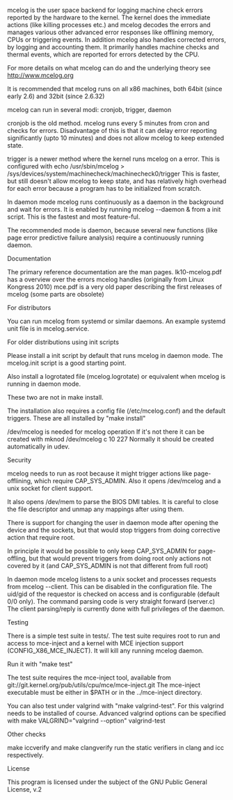 mcelog is the user space backend for logging machine check errors reported by the hardware to the kernel. The kernel does the immediate actions (like killing processes etc.) and mcelog decodes the errors and manages various other advanced error responses like offlining memory, CPUs or triggering events. In addition mcelog also handles corrected errors, by logging and accounting them.
It primarily handles machine checks and thermal events, which are reported for errors detected by the CPU.

For more details on what mcelog can do and the underlying theory see http://www.mcelog.org

It is recommended that mcelog runs on all x86 machines, both 64bit (since early 2.6) and 32bit (since 2.6.32)

mcelog can run in several modi: cronjob, trigger, daemon

cronjob is the old method. mcelog runs every 5 minutes from cron and checks for errors. Disadvantage of this is that it can delay error reporting significantly (upto 10 minutes) and does not allow mcelog to keep extended state.

trigger is a newer method where the kernel runs mcelog on a error. This is configured with echo /usr/sbin/mcelog > /sys/devices/system/machinecheck/machinecheck0/trigger This is faster, but still doesn't allow mcelog to keep state, and has relatively high overhead for each error because a program has to be initialized from scratch.

In daemon mode mcelog runs continuously as a daemon in the background and wait for errors. It is enabled by running mcelog --daemon & from a init script. This is the fastest and most feature-ful.

The recommended mode is daemon, because several new functions (like page error predictive failure analysis) require a continuously running daemon.

Documentation

The primary reference documentation are the man pages. lk10-mcelog.pdf has a overview over the errors mcelog handles (originally from Linux Kongress 2010) mce.pdf is a very old paper describing the first releases of mcelog (some parts are obsolete)

For distributors

You can run mcelog from systemd or similar daemons. An example systemd unit file is in mcelog.service.

For older distributions using init scripts

Please install a init script by default that runs mcelog in daemon mode. The mcelog.init script is a good starting point.

Also install a logrotated file (mcelog.logrotate) or equivalent when mcelog is running in daemon mode.

These two are not in make install.

The installation also requires a config file (/etc/mcelog.conf) and the default triggers. These are all installed by "make install"

/dev/mcelog is needed for mcelog operation If it's not there it can be created with mknod /dev/mcelog c 10 227 Normally it should be created automatically in udev.

Security

mcelog needs to run as root because it might trigger actions like page-offlining, which require CAP_SYS_ADMIN. Also it opens /dev/mcelog and a unix socket for client support.

It also opens /dev/mem to parse the BIOS DMI tables. It is careful to close the file descriptor and unmap any mappings after using them.

There is support for changing the user in daemon mode after opening the device and the sockets, but that would stop triggers from doing corrective action that require root.

In principle it would be possible to only keep CAP_SYS_ADMIN for page-offling, but that would prevent triggers from doing root only actions not covered by it (and CAP_SYS_ADMIN is not that different from full root)

In daemon mode mcelog listens to a unix socket and processes requests from mcelog --client. This can be disabled in the configuration file. The uid/gid of the requestor is checked on access and is configurable (default 0/0 only). The command parsing code is very straight forward (server.c) The client parsing/reply is currently done with full privileges of the daemon.

Testing

There is a simple test suite in tests/. The test suite requires root to run and access to mce-inject and a kernel with MCE injection support (CONFIG_X86_MCE_INJECT). It will kill any running mcelog daemon.

Run it with "make test"

The test suite requires the mce-inject tool, available from git://git.kernel.org/pub/utils/cpu/mce/mce-inject.git The mce-inject executable must be either in $PATH or in the ../mce-inject directory.

You can also test under valgrind with "make valgrind-test". For this valgrind needs to be installed of course. Advanced valgrind options can be specified with make VALGRIND="valgrind --option" valgrind-test

Other checks

make iccverify and make clangverify run the static verifiers in clang and icc respectively.

License

This program is licensed under the subject of the GNU Public General License, v.2